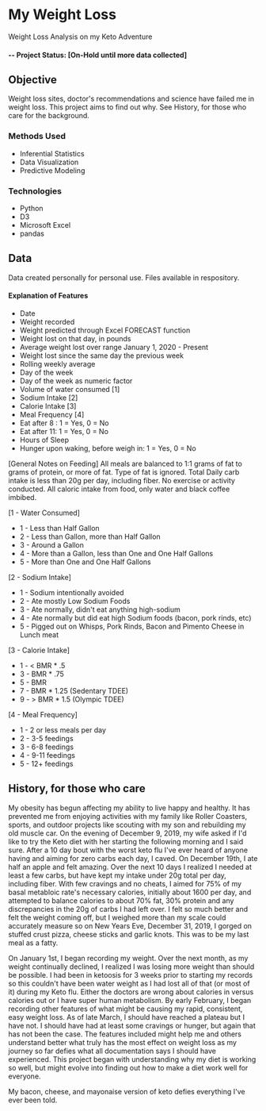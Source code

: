 # My Weight Loss
Weight Loss Analysis on my Keto Adventure

#### -- Project Status: [On-Hold until more data collected]

## Objective
Weight loss sites, doctor's recommendations and science have failed me in weight loss. This project aims to find out why. See History, for those who care for the background.

### Methods Used
* Inferential Statistics
* Data Visualization
* Predictive Modeling

### Technologies
* Python
* D3
* Microsoft Excel
* pandas

## Data
Data created personally for personal use. Files available in respository. 

#### Explanation of Features
* Date
* Weight recorded
* Weight predicted through Excel FORECAST function
* Weight lost on that day, in pounds
* Average weight lost over range January 1, 2020 - Present
* Weight lost since the same day the previous week
* Rolling weekly average
* Day of the week
* Day of the week as numeric factor
* Volume of water consumed [1]
* Sodium Intake [2]
* Calorie Intake [3]
* Meal Frequency [4]
* Eat after 8 : 1 = Yes, 0 = No
* Eat after 11: 1 = Yes, 0 = No
* Hours of Sleep
* Hunger upon waking, before weigh in: 1 = Yes, 0 = No

[General Notes on Feeding]
All meals are balanced to 1:1 grams of fat to grams of protein, or more of fat. Type of fat is ignored. Total Daily carb intake is less than 20g per day, including fiber. No exercise or activity conducted. All caloric intake from food, only water and black coffee imbibed. 

[1 - Water Consumed]
* 1 - Less than Half Gallon
* 2 - Less than Gallon, more than Half Gallon
* 3 - Around a Gallon
* 4 - More than a Gallon, less than One and One Half Gallons
* 5 - More than One and One Half Gallons

[2 - Sodium Intake]
* 1 - Sodium intentionally avoided
* 2 - Ate mostly Low Sodium Foods
* 3 - Ate normally, didn't eat anything high-sodium
* 4 - Ate normally but did eat high Sodium foods (bacon, pork rinds, etc)
* 5 - Pigged out on Whisps, Pork Rinds, Bacon and Pimento Cheese in Lunch meat

[3 - Calorie Intake]
* 1 - < BMR * .5
* 3 - BMR * .75
* 5 - BMR
* 7 - BMR * 1.25 (Sedentary TDEE)
* 9 - > BMR * 1.5 (Olympic TDEE)

[4 - Meal Frequency]
* 1 - 2 or less meals per day
* 2 - 3-5 feedings
* 3 - 6-8 feedings
* 4 - 9-11 feedings
* 5 - 12+ feedings

## History, for those who care
My obesity has begun affecting my ability to live happy and healthy. It has prevented me from enjoying activities with my family like Roller Coasters, sports, and outdoor projects like scouting with my son and rebuilding my old muscle car. On the evening of December 9, 2019, my wife asked if I'd like to try the Keto diet with her starting the following morning and I said sure. After a 10 day bout with the worst keto flu I've ever heard of anyone having and aiming for zero carbs each day, I caved. On December 19th, I ate half an apple and felt amazing. Over the next 10 days I realized I needed at least a few carbs, but have kept my intake under 20g total per day, including fiber. With few cravings and no cheats, I aimed for 75% of my basal metabloic rate's necessary calories, initially about 1600 per day, and attempted to balance calories to about 70% fat, 30% protein and any discrepancies in the 20g of carbs I had left over. I felt so much better and felt the weight coming off, but I weighed more than my scale could accurately measure so on New Years Eve, December 31, 2019, I gorged on stuffed crust pizza, cheese sticks and garlic knots. This was to be my last meal as a fatty.

On January 1st, I began recording my weight. Over the next month, as my weight continually declined, I realized I was losing more weight than should be possible. I had been in ketoosis for 3 weeks prior to starting my records so this couldn't have been water weight as I had lost all of that (or most of it) during my Keto flu. Either the doctors are wrong about calories in versus calories out or I have super human metabolism. By early February, I began recording other features of what might be causing my rapid, consistent, easy weight loss. As of late March, I should have reached a plateau but I have not. I should have had at least some cravings or hunger, but again that has not been the case. The features included might help me and others understand better what truly has the most effect on weight loss as my journey so far defies what all documentation says I should have experienced. This project began with understanding why my diet is working so well, but might evolve into finding out how to make a diet work well for everyone.

My bacon, cheese, and mayonaise version of keto defies everything I've ever been told.
